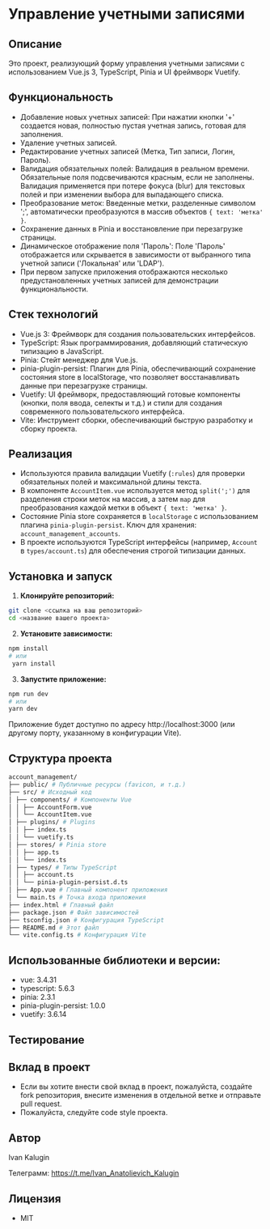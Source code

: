 # Управление учетными записями

## Описание

Это проект, реализующий форму управления учетными записями с использованием Vue.js 3, TypeScript, Pinia и UI фреймворк Vuetify.

## Функциональность

- Добавление новых учетных записей: При нажатии кнопки '+' создается новая, полностью пустая учетная запись, готовая для заполнения.
- Удаление учетных записей.
- Редактирование учетных записей (Метка, Тип записи, Логин, Пароль).
- Валидация обязательных полей: Валидация в реальном времени. Обязательные поля подсвечиваются красным, если не заполнены. Валидация применяется при потере фокуса (blur) для текстовых полей и при изменении выбора для выпадающего списка.
- Преобразование меток: Введенные метки, разделенные символом ';', автоматически преобразуются в массив объектов `{ text: 'метка' }`.
- Сохранение данных в Pinia и восстановление при перезагрузке страницы.
- Динамическое отображение поля 'Пароль': Поле 'Пароль' отображается или скрывается в зависимости от выбранного типа учетной записи ('Локальная' или 'LDAP').
- При первом запуске приложения отображаются несколько предустановленных учетных записей для демонстрации функциональности.

## Стек технологий

- Vue.js 3: Фреймворк для создания пользовательских интерфейсов.
- TypeScript: Язык программирования, добавляющий статическую типизацию в JavaScript.
- Pinia: Стейт менеджер для Vue.js.
- pinia-plugin-persist: Плагин для Pinia, обеспечивающий сохранение состояния store в localStorage, что позволяет восстанавливать данные при перезагрузке страницы.
- Vuetify: UI фреймворк, предоставляющий готовые компоненты (кнопки, поля ввода, селекты и т.д.) и стили для создания современного пользовательского интерфейса.
- Vite: Инструмент сборки, обеспечивающий быструю разработку и сборку проекта.

## Реализация

- Используются правила валидации Vuetify (`:rules`) для проверки обязательных полей и максимальной длины текста.
- В компоненте `AccountItem.vue` используется метод `split(';')` для разделения строки меток на массив, а затем `map` для преобразования каждой метки в объект `{ text: 'метка' }`.
- Состояние Pinia store сохраняется в `localStorage` с использованием плагина `pinia-plugin-persist`. Ключ для хранения: `account_management_accounts`.
- В проекте используются TypeScript интерфейсы (например, `Account` в `types/account.ts`) для обеспечения строгой типизации данных.

## Установка и запуск

1.  **Клонируйте репозиторий:**

```bash
git clone <ссылка на ваш репозиторий>
cd <название вашего проекта>
```

2.  **Установите зависимости:**

```bash
npm install
# или
 yarn install
```

3.  **Запустите приложение:**

```bash
npm run dev
# или
yarn dev
```

Приложение будет доступно по адресу http://localhost:3000 (или другому порту, указанному в конфигурации Vite).

## Структура проекта

```bash
account_management/
├── public/ # Публичные ресурсы (favicon, и т.д.)
├── src/ # Исходный код
│ ├── components/ # Компоненты Vue
│ │ ├── AccountForm.vue
│ │ └── AccountItem.vue
│ ├── plugins/ # Plugins
│ │ ├── index.ts
│ │ └── vuetify.ts
│ ├── stores/ # Pinia store
│ │ ├── app.ts
│ │ └── index.ts
│ ├── types/ # Типы TypeScript
│ │ ├── account.ts
│ │ └── pinia-plugin-persist.d.ts
│ ├── App.vue # Главный компонент приложения
│ └── main.ts # Точка входа приложения
├── index.html # Главный файл
├── package.json # Файл зависимостей
├── tsconfig.json # Конфигурация TypeScript
├── README.md # Этот файл
└── vite.config.ts # Конфигурация Vite
```

## Использованные библиотеки и версии:

- vue: 3.4.31
- typescript: 5.6.3
- pinia: 2.3.1
- pinia-plugin-persist: 1.0.0
- vuetify: 3.6.14

## Тестирование

## Вклад в проект

- Если вы хотите внести свой вклад в проект, пожалуйста, создайте fork репозитория, внесите изменения в отдельной ветке и отправьте pull request.
- Пожалуйста, следуйте code style проекта.

## Автор

Ivan Kalugin

Телеграмм: https://t.me/Ivan_Anatolievich_Kalugin

## Лицензия

- MIT
